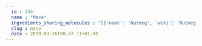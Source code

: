 ```yaml
---
  id : 334
  name : "Mace"
  ingredients_sharing_molecules : "[{'name': 'Nutmeg', 'wiki': 'Nutmeg', 'id': 336, 'category': 'Spice', 'common_molecules': [440917, 11552, 31253, 14529, 7127, 1549026, 111037, 637566, 6654, 8063, 5144, 14896, 5281515, 7462, 17100, 11463, 3314, 61362, 7460, 7463, 853433]}, {'name': 'Rosemary', 'wiki': 'Rosemary', 'id': 264, 'category': 'Herb', 'common_molecules': [440917, 11552, 31253, 14529, 7127, 1549026, 111037, 637566, 6654, 8063, 5144, 14896, 5281515, 7462, 17100, 11463, 61362, 7460, 7463, 853433]}, {'name': 'Pepper', 'wiki': 'Black_pepper', 'id': 339, 'category': 'Spice', 'common_molecules': [440917, 11552, 31253, 14529, 7127, 1549026, 111037, 637566, 6654, 5144, 7463, 14896, 5281515, 7462, 17100, 11463, 3314, 61362, 7460, 853433]}, {'name': 'Laurel', 'wiki': 'Laurus_nobilis', 'id': 305, 'category': 'Plant', 'common_molecules': [440917, 11552, 31253, 7127, 1549026, 111037, 637566, 6654, 8063, 7463, 14896, 5281515, 7462, 17100, 11463, 3314, 7460, 853433]}, {'name': 'Cinnamon', 'wiki': 'Cinnamon', 'id': 330, 'category': 'Spice', 'common_molecules': [31253, 11552, 7127, 1549026, 111037, 637566, 6654, 5144, 7463, 14896, 5281515, 7462, 17100, 11463, 3314, 61362, 7460, 853433]}]"
  slug : mace
  date : 2019-03-26T08:47:11+01:00
---
```



